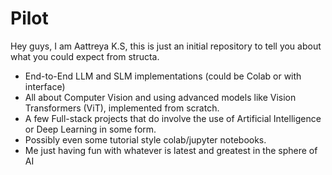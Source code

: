 # Pilot
Hey guys, I am Aattreya K.S, this is just an initial repository to tell you about what you could expect from structa.

- End-to-End LLM and SLM implementations (could be Colab or with interface)
- All about Computer Vision and using advanced models like Vision Transformers (ViT), implemented from scratch.
- A few Full-stack projects that do involve the use of Artificial Intelligence or Deep Learning in some form.
- Possibly even some tutorial style colab/jupyter notebooks.
- Me just having fun with whatever is latest and greatest in the sphere of AI
